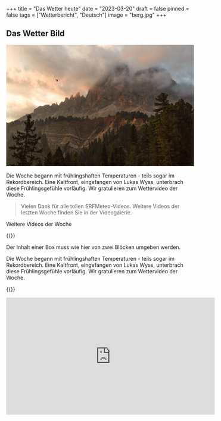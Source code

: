 +++
title = "Das Wetter heute"
date = "2023-03-20"
draft = false
pinned = false
tags = ["Wetterbericht", "Deutsch"]
image = "berg.jpg"
+++
## Das Wetter Bild

![](berg.jpg)

Die Woche begann mit frühlingshaften Temperaturen - teils sogar im Rekordbereich. Eine Kaltfront, eingefangen von Lukas Wyss, unterbrach diese Frühlingsgefühle vorläufig. Wir gratulieren zum Wettervideo der Woche.

> Vielen Dank für alle tollen SRFMeteo-Videos. Weitere Videos der letzten Woche finden Sie in der Videogalerie.

Weitere Videos der Woche

{{<box>}}

Der Inhalt einer Box muss wie hier von zwei Blöcken umgeben werden.

Die Woche begann mit frühlingshaften Temperaturen - teils sogar im Rekordbereich. Eine Kaltfront, eingefangen von Lukas Wyss, unterbrach diese Frühlingsgefühle vorläufig. Wir gratulieren zum Wettervideo der Woche.

{{</box>}}



<iframe width="560" height="315" src="https://www.youtube.com/embed/kVG5Olxl-R4" title="YouTube video player" frameborder="0" allow="accelerometer; autoplay; clipboard-write; encrypted-media; gyroscope; picture-in-picture; web-share" allowfullscreen></iframe>